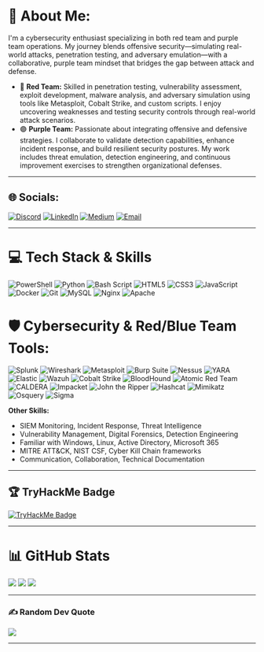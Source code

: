 # 💫 About Me:
I'm a cybersecurity enthusiast specializing in both red team and purple team operations. My journey blends offensive security—simulating real-world attacks, penetration testing, and adversary emulation—with a collaborative, purple team mindset that bridges the gap between attack and defense.

- 🚩 **Red Team:** Skilled in penetration testing, vulnerability assessment, exploit development, malware analysis, and adversary simulation using tools like Metasploit, Cobalt Strike, and custom scripts. I enjoy uncovering weaknesses and testing security controls through real-world attack scenarios.
- 🟣 **Purple Team:** Passionate about integrating offensive and defensive strategies. I collaborate to validate detection capabilities, enhance incident response, and build resilient security postures. My work includes threat emulation, detection engineering, and continuous improvement exercises to strengthen organizational defenses.

---

## 🌐 Socials:
[![Discord](https://img.shields.io/badge/Discord-%237289DA.svg?logo=discord&logoColor=white)](https://discord.gg/lucifer03ak)
[![LinkedIn](https://img.shields.io/badge/LinkedIn-%230077B5.svg?logo=linkedin&logoColor=white)](https://linkedin.com/in/akilan-cybersec)
[![Medium](https://img.shields.io/badge/Medium-12100E?logo=medium&logoColor=white)](https://medium.com/@kjsgsjaakilan)
[![Email](https://img.shields.io/badge/Email-D14836?logo=gmail&logoColor=white)](mailto:akilancybersec@gmail.com)

---

# 💻 Tech Stack & Skills

![PowerShell](https://img.shields.io/badge/PowerShell-%235391FE.svg?style=for-the-badge&logo=powershell&logoColor=white)
![Python](https://img.shields.io/badge/python-3670A0?style=for-the-badge&logo=python&logoColor=ffdd54)
![Bash Script](https://img.shields.io/badge/bash_script-%23121011.svg?style=for-the-badge&logo=gnu-bash&logoColor=white)
![HTML5](https://img.shields.io/badge/html5-%23E34F26.svg?style=for-the-badge&logo=html5&logoColor=white)
![CSS3](https://img.shields.io/badge/css3-%231572B6.svg?style=for-the-badge&logo=css3&logoColor=white)
![JavaScript](https://img.shields.io/badge/javascript-%23323330.svg?style=for-the-badge&logo=javascript&logoColor=%23F7DF1E)
![Docker](https://img.shields.io/badge/docker-%230db7ed.svg?style=for-the-badge&logo=docker&logoColor=white)
![Git](https://img.shields.io/badge/git-%23F05033.svg?style=for-the-badge&logo=git&logoColor=white)
![MySQL](https://img.shields.io/badge/mysql-4479A1.svg?style=for-the-badge&logo=mysql&logoColor=white)
![Nginx](https://img.shields.io/badge/nginx-%23009639.svg?style=for-the-badge&logo=nginx&logoColor=white)
![Apache](https://img.shields.io/badge/apache-%23D42029.svg?style=for-the-badge&logo=apache&logoColor=white)

# 🛡️ Cybersecurity & Red/Blue Team Tools:  
![Splunk](https://img.shields.io/badge/Splunk-000000?style=for-the-badge&logo=splunk&logoColor=white)
![Wireshark](https://img.shields.io/badge/Wireshark-1679A7?style=for-the-badge&logo=wireshark&logoColor=white)
![Metasploit](https://img.shields.io/badge/Metasploit-000000?style=for-the-badge&logo=metasploit&logoColor=white)
![Burp Suite](https://img.shields.io/badge/Burp%20Suite-FF6F00?style=for-the-badge&logo=burpsuite&logoColor=white)
![Nessus](https://img.shields.io/badge/Nessus-00AEEF?style=for-the-badge&logo=tenable&logoColor=white)
![YARA](https://img.shields.io/badge/YARA-FF4500?style=for-the-badge)
![Elastic](https://img.shields.io/badge/Elastic-005571?style=for-the-badge&logo=elastic&logoColor=white)
![Wazuh](https://img.shields.io/badge/Wazuh-005571?style=for-the-badge)
![Cobalt Strike](https://img.shields.io/badge/Cobalt%20Strike-2C2C2C?style=for-the-badge)
![BloodHound](https://img.shields.io/badge/BloodHound-E24329?style=for-the-badge)
![Atomic Red Team](https://img.shields.io/badge/Atomic%20Red%20Team-6D4AFF?style=for-the-badge)
![CALDERA](https://img.shields.io/badge/CALDERA-000000?style=for-the-badge)
![Impacket](https://img.shields.io/badge/Impacket-000000?style=for-the-badge)
![John the Ripper](https://img.shields.io/badge/John%20the%20Ripper-000000?style=for-the-badge)
![Hashcat](https://img.shields.io/badge/Hashcat-000000?style=for-the-badge)
![Mimikatz](https://img.shields.io/badge/Mimikatz-000000?style=for-the-badge)
![Osquery](https://img.shields.io/badge/Osquery-000000?style=for-the-badge)
![Sigma](https://img.shields.io/badge/Sigma-000000?style=for-the-badge)

**Other Skills:**  
- SIEM Monitoring, Incident Response, Threat Intelligence  
- Vulnerability Management, Digital Forensics, Detection Engineering  
- Familiar with Windows, Linux, Active Directory, Microsoft 365  
- MITRE ATT&CK, NIST CSF, Cyber Kill Chain frameworks  
- Communication, Collaboration, Technical Documentation

---
## 🏆 TryHackMe Badge
[<img src="https://tryhackme-badges.s3.amazonaws.com/Lucifer03AK.png" alt="TryHackMe Badge" />](https://tryhackme.com/p/Lucifer03AK)


---

# 📊 GitHub Stats

![](https://github-readme-stats.vercel.app/api?username=akilan-kj&theme=dark&hide_border=false&include_all_commits=false&count_private=false)
![](https://github-readme-streak-stats.herokuapp.com?user=akilan-kj&theme=dark&hide_border=false)
![](https://github-readme-stats.vercel.app/api/top-langs/?username=akilan-kj&theme=dark&hide_border=false&include_all_commits=false&count_private=false&layout=compact)

---


### ✍️ Random Dev Quote
![](https://quotes-github-readme.vercel.app/api?type=horizontal&theme=radical)

---
